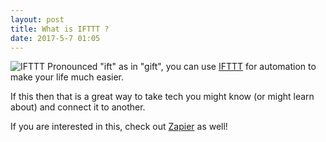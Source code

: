 ```yaml
---
layout: post
title: What is IFTTT ?
date: 2017-5-7 01:05
---
```

![IFTTT](http://i.imgur.com/Nt94YCC.png)
Pronounced "ift" as in "gift", you can use [IFTTT](https://ifttt.com/applets/53759562d-if-i-comment-on-disqus-tweet-to-my-twitter/edit) for automation to make your life much easier.

If this then that is a great way to take tech you might know (or might learn about) and connect it to another.

If you are interested in this, check out [Zapier](https://zapier.com/) as well!
